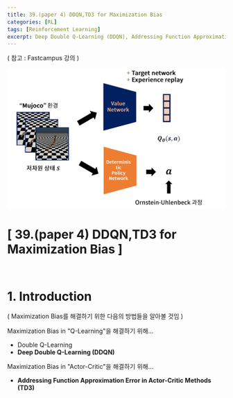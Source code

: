 ```yaml
---
title: 39.(paper 4) DDQN,TD3 for Maximization Bias
categories: [RL]
tags: [Reinforcement Learning]
excerpt: Deep Double Q-Learning (DDQN), Addressing Function Approximation Error in Actor-Critic Methods (TD3),Maximization Bias
---
```

<script src="https://cdn.mathjax.org/mathjax/latest/MathJax.js?config=TeX-AMS-MML_HTMLorMML" type="text/javascript"></script>

( 참고 : Fastcampus 강의 )

![figure2](/assets/img/RL/img71.png)

# [ 39.(paper 4) DDQN,TD3 for Maximization Bias ]

<br>

# 1. Introduction

( Maximization Bias를 해결하기 위한 다음의 방법들을 알아볼 것임 )

Maximization Bias in "Q-Learning"을 해결하기 위해...

- Double Q-Learning 
- **Deep Double Q-Learning (DDQN)**

Maximization Bias in "Actor-Critic"을 해결하기 위해...

- **Addressing Function Approximation Error in Actor-Critic Methods (TD3)**

<br>